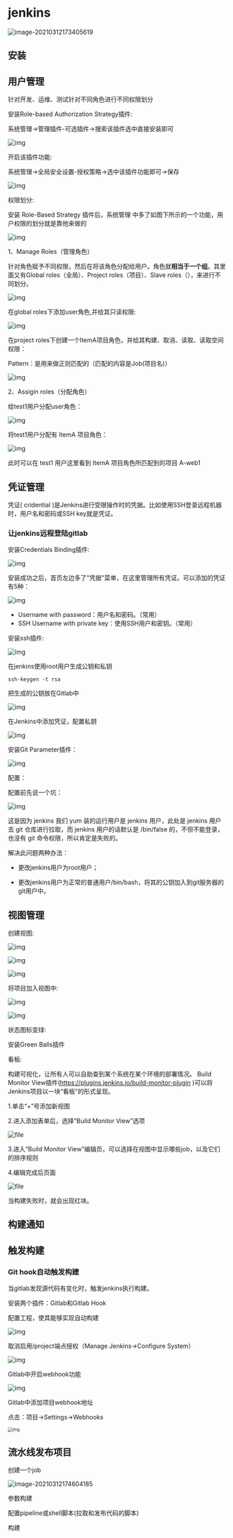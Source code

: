 # jenkins

![image-20210312173405619](https://gitee.com/c_honghui/picture/raw/master/img/20210312173405.png)

## 安装

## 用户管理

针对开发、运维、测试针对不同角色进行不同权限划分

安装Role-based Authorization Strategy插件:

系统管理->管理插件-可选插件->搜索该插件选中直接安装即可

![img](https://gitee.com/c_honghui/picture/raw/master/img/20210312153338.png)

开启该插件功能:

系统管理->全局安全设置-授权策略->选中该插件功能即可->保存

![img](https://gitee.com/c_honghui/picture/raw/master/img/20210312153355.png)

权限划分:

安装 Role-Based Strategy 插件后，系统管理 中多了如图下所示的一个功能，用户权限的划分就是靠他来做的

![img](https://gitee.com/c_honghui/picture/raw/master/img/20210312153422.png)

1、Manage Roles（管理角色）

针对角色赋予不同权限，然后在将该角色分配给用户。角色就**相当于一个组**。其里面又有Global roles（全局）、Project roles（项目）、Slave roles（），来进行不同划分。

![img](https://gitee.com/c_honghui/picture/raw/master/img/20210312154146.png)

在global roles下添加user角色,并给其只读权限:

![img](https://gitee.com/c_honghui/picture/raw/master/img/20210312154201.png)

在project roles下创建一个ItemA项目角色，并给其构建、取消、读取、读取空间权限：

Pattern：是用来做正则匹配的（匹配的内容是Job(项目名)）

![img](https://gitee.com/c_honghui/picture/raw/master/img/20210312154310.png)

2、Assigin roles（分配角色）

给test1用户分配user角色：

![img](https://gitee.com/c_honghui/picture/raw/master/img/20210312154334.png)

将test1用户分配有 ItemA 项目角色：

![img](https://gitee.com/c_honghui/picture/raw/master/img/20210312154348.png)

此时可以在 test1 用户这里看到 ItemA 项目角色所匹配到的项目 A-web1

## 凭证管理

凭证( cridential )是Jenkins进行受限操作时的凭据。比如使用SSH登录远程机器时，用户名和密码或SSH key就是凭证。

### 让jenkins远程登陆gitlab

安装Credentials Binding插件:

![img](https://gitee.com/c_honghui/picture/raw/master/img/20210312141044.png)

安装成功之后，首页左边多了"凭据"菜单，在这里管理所有凭证。可以添加的凭证有5种：

![img](https://gitee.com/c_honghui/picture/raw/master/img/20210312141100.png)

- Username with password：用户名和密码。（常用）
- SSH Username with private key：使用SSH用户和密钥。（常用）

安装ssh插件:

![img](https://gitee.com/c_honghui/picture/raw/master/img/20210312141137.png)

在jenkins使用root用户生成公钥和私钥

```shell
ssh-keygen -t rsa
```

把生成的公钥放在Gitlab中

![img](https://gitee.com/c_honghui/picture/raw/master/img/20210312141317.png)

在Jenkins中添加凭证，配置私钥

![img](https://gitee.com/c_honghui/picture/raw/master/img/20210312141520.png)

安装Git Parameter插件：

![img](https://gitee.com/c_honghui/picture/raw/master/img/20210312141858.png)

配置：

配置前先说一个坑：

![img](https://gitee.com/c_honghui/picture/raw/master/img/20210312141910.png)

这是因为 jenkins 我们 yum 装的运行用户是 jenkins 用户，此处是 jenkins 用户去 git 仓库进行拉取，而 jenkins 用户的话默认是 /bin/false 的，不但不能登录，也没有 git 命令权限，所以肯定是失败的。

解决此问题两种办法：

- 更改jenkins用户为root用户；

- 更改jenkins用户为正常的普通用户/bin/bash，将其的公钥加入到git服务器的git用户中。

## 视图管理

创建视图:

![img](https://gitee.com/c_honghui/picture/raw/master/img/20210312142344.png)

![img](https://gitee.com/c_honghui/picture/raw/master/img/20210312142351.png)

![img](https://gitee.com/c_honghui/picture/raw/master/img/20210312142403.png)

将项目加入视图中:

![img](https://gitee.com/c_honghui/picture/raw/master/img/20210312142648.png)

![img](https://gitee.com/c_honghui/picture/raw/master/img/20210312142840.png)

状态图标变绿:

安装Green Balls插件

看板:

构建可视化，让所有人可以自助查到某个系统在某个环境的部署情况。
Build Monitor View插件(https://plugins.jenkins.io/build-monitor-plugin )可以将Jenkins项目以一块“看板”的形式呈现。

1.单击“+”号添加新视图

2.进入添加表单后，选择“Build Monitor View”选项

![file](https://gitee.com/c_honghui/picture/raw/master/img/20210312143213.png)

3.进入“Build Monitor View”编辑页，可以选择在视图中显示哪些job，以及它们的排序规则

4.编辑完成后页面

![file](https://gitee.com/c_honghui/picture/raw/master/img/20210312143251.png)

当构建失败时，就会出现红块。

## 构建通知

## 触发构建

### Git hook自动触发构建

当gitlab发现源代码有变化时，触发jenkins执行构建。

安装两个插件：Gitlab和Gitlab Hook

配置工程，使其能够实现自动构建

![img](https://gitee.com/c_honghui/picture/raw/master/img/20210312145246.png)

取消启用/project端点授权（Manage Jenkins->Configure System）

![img](https://gitee.com/c_honghui/picture/raw/master/img/20210312145344.png)

Gitlab中开启webhook功能

![img](https://gitee.com/c_honghui/picture/raw/master/img/20210312145357.png)

Gitlab中添加项目webhook地址

点击：项目->Settings->Webhooks

<img src="https://gitee.com/c_honghui/picture/raw/master/img/20210312145443.png" alt="img" style="zoom:67%;" />

## 流水线发布项目

创建一个job

![image-20210312174604185](https://gitee.com/c_honghui/picture/raw/master/img/20210312174604.png)

参数构建

配置pipeline或shell脚本(拉取和发布代码的脚本)

构建
